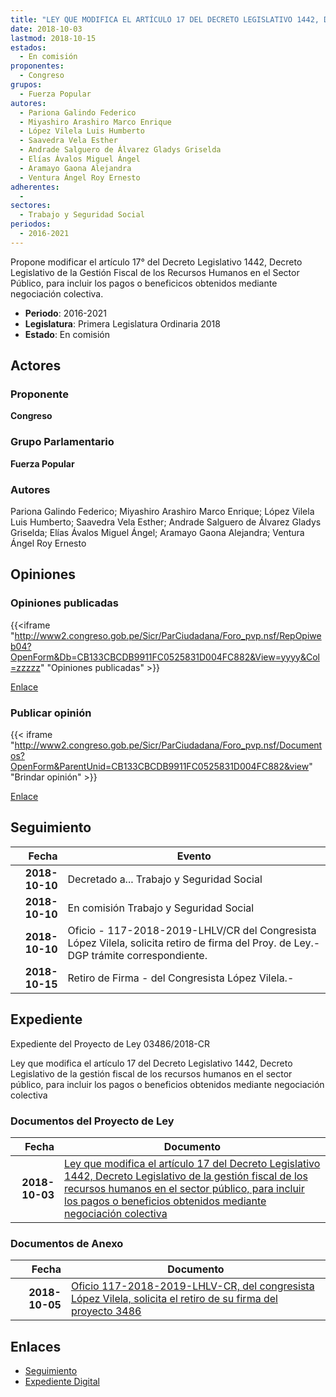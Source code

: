 ```yaml
---
title: "LEY QUE MODIFICA EL ARTÍCULO 17 DEL DECRETO LEGISLATIVO 1442, DECRETO LEGISLATIVO DE LA GESTIÓN FISCAL DE LOS RECURSOS HUMANOS EN EL SECTOR PÚBLICO, PARA INCLUIR LOS PAGOS O BENEFICIOS OBTENIDOS MEDIANTE NEGOCIACIÓN COLECTIVA"
date: 2018-10-03
lastmod: 2018-10-15
estados: 
  - En comisión
proponentes: 
  - Congreso
grupos: 
  - Fuerza Popular
autores: 
  - Pariona Galindo Federico
  - Miyashiro Arashiro Marco Enrique
  - López Vilela Luis Humberto
  - Saavedra Vela Esther
  - Andrade Salguero de Álvarez Gladys Griselda
  - Elías Ávalos Miguel Ángel
  - Aramayo Gaona Alejandra
  - Ventura Ángel Roy Ernesto
adherentes: 
  - 
sectores: 
  - Trabajo y Seguridad Social
periodos: 
  - 2016-2021
---
```


Propone modificar el artículo 17° del Decreto Legislativo 1442, Decreto Legislativo de la Gestión Fiscal de los Recursos Humanos en el Sector Público, para incluir los pagos o beneficicos obtenidos mediante negociación colectiva.

- **Periodo**: 2016-2021
- **Legislatura**: Primera Legislatura Ordinaria 2018
- **Estado**: En comisión

## Actores

### Proponente

**Congreso**

### Grupo Parlamentario

**Fuerza Popular**

### Autores

Pariona Galindo Federico; Miyashiro Arashiro Marco Enrique; López Vilela Luis Humberto; Saavedra Vela Esther; Andrade Salguero de Álvarez Gladys Griselda; Elías Ávalos Miguel Ángel; Aramayo Gaona Alejandra; Ventura Ángel Roy Ernesto


## Opiniones

### Opiniones publicadas

{{<iframe "http://www2.congreso.gob.pe/Sicr/ParCiudadana/Foro_pvp.nsf/RepOpiweb04?OpenForm&Db=CB133CBCDB9911FC0525831D004FC882&View=yyyy&Col=zzzzz" "Opiniones publicadas" >}}

[Enlace](http://www2.congreso.gob.pe/Sicr/ParCiudadana/Foro_pvp.nsf/RepOpiweb04?OpenForm&Db=CB133CBCDB9911FC0525831D004FC882&View=yyyy&Col=zzzzz)
### Publicar opinión

{{< iframe "http://www2.congreso.gob.pe/Sicr/ParCiudadana/Foro_pvp.nsf/Documentos?OpenForm&ParentUnid=CB133CBCDB9911FC0525831D004FC882&view" "Brindar opinión" >}}

[Enlace](http://www2.congreso.gob.pe/Sicr/ParCiudadana/Foro_pvp.nsf/Documentos?OpenForm&ParentUnid=CB133CBCDB9911FC0525831D004FC882&view)

## Seguimiento

| Fecha | Evento |
|------:|--------|
| **2018-10-10** | Decretado a... Trabajo y Seguridad Social|
| **2018-10-10** | En comisión Trabajo y Seguridad Social|
| **2018-10-10** | Oficio - 117-2018-2019-LHLV/CR del Congresista López Vilela, solicita retiro de firma del Proy. de Ley.-DGP trámite correspondiente.|
| **2018-10-15** | Retiro de Firma - del Congresista López Vilela.-|


## Expediente

Expediente del Proyecto de Ley 03486/2018-CR

Ley que modifica el artículo 17 del Decreto Legislativo 1442, Decreto Legislativo de la gestión fiscal de los recursos humanos en el sector público, para incluir los pagos o beneficios obtenidos mediante negociación colectiva


### Documentos del Proyecto de Ley

| Fecha | Documento |
|------:|--------|
| **2018-10-03** | [Ley que modifica el artículo 17 del Decreto Legislativo 1442, Decreto Legislativo de la gestión fiscal de los recursos humanos en el sector público, para incluir los pagos o beneficios obtenidos mediante negociación colectiva](http://www.leyes.congreso.gob.pe/Documentos/2016_2021/Proyectos_de_Ley_y_de_Resoluciones_Legislativas/PL0348620181003.pdf) |

### Documentos de Anexo

| Fecha | Documento |
|------:|--------|
| **2018-10-05** | [Oficio 117-2018-2019-LHLV-CR, del congresista López Vilela, solicita el retiro de su firma del proyecto 3486](http://www.leyes.congreso.gob.pe/Documentos/2016_2021/Retiro_de_Firmas/Proyectos/OFICIO-117-2018-2019-LHLV-CR.pdf) |

## Enlaces 

- [Seguimiento](http://www2.congreso.gob.pe/Sicr/TraDocEstProc/CLProLey2016.nsf/f7fff46988ca05b1052578e100829cc7/b6ddbf0d6bbe02cf0525831c000c9e30?OpenDocument)
- [Expediente Digital](http://www2.congreso.gob.pe/Sicr/TraDocEstProc/CLProLey2016.nsf/f7fff46988ca05b1052578e100829cc7/b6ddbf0d6bbe02cf0525831c000c9e30?OpenDocument&Click=05257FB7005EB655.eb71d0cf91d8294e05256cdf006b5706/$Body/0.1C6C)
